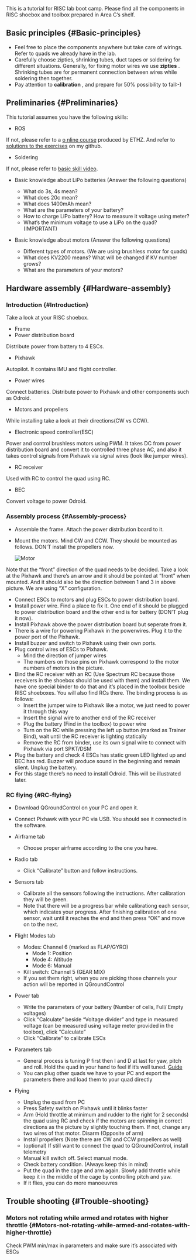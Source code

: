 This is a tutorial for RISC lab boot camp. Please find all the components in RISC shoebox and toolbox prepared in Area C’s shelf.

## Basic principles {#Basic-principles}

* Feel free to place the components anywhere but take care of wirings. Refer to quads we already have in the lab.
* Carefully choose zipties, shrinking tubes, duct tapes or soldering for different situations. Generally, for fixing motor wires we use 
  **zipties**
  . Shrinking tubes are for permanent connection between wires while soldering then together.
* Pay attention to 
  **calibration**
  , and prepare for 50% possibility to fail:-\)

## Preliminaries {#Preliminaries}

This tutorial assumes you have the following skills:

* ROS

If not, please refer to a  [ o nline course](http://www.rsl.ethz.ch/education-students/lectures/ros.html) produced by ETHZ. And refer to [solutions to the exercises](https://github.com/luym11/ros_practise) on my github. 

* Soldering

If not, please refer to [basic skill video](https://www.youtube.com/watch?v=BLfXXRfRIzY).

* Basic knowledge about LiPo batteries \(Answer the following questions\)

  * What do 3s, 4s mean?
  * What does 20c mean?
  * What does 1400mAh mean?
  * What are the parameters of your battery?
  * How to charge LiPo battery? How to measure it voltage using meter?
  * What’s the minimum voltage to use a LiPo on the quad? \(IMPORTANT\)

* Basic knowledge about motors \(Answer the following questions\)

  * Different types of motors. \(We are using brushless motor for quads\)
  * What does KV2200 means? What will be changed if KV number grows?
  * What are the parameters of your motors?

## Hardware assembly {#Hardware-assembly}

### Introduction {#Introduction}

Take a look at your RISC shoebox.

* Frame
* Power distribution board

Distribute power from battery to 4 ESCs.

* Pixhawk

Autopilot. It contains IMU and flight controller.

* Power wires

Connect batteries. Distribute power to Pixhawk and other components such as Odroid.

* Motors and propellers

While installing take a look at their directions\(CW vs CCW\).

* Electronic speed controller\(ESC\)

Power and control brushless motors using PWM. It takes DC from power distribution board and convert it to controlled three phase AC, and also it takes control signals from Pixhawk via signal wires \(look like jumper wires\).

* RC receiver

Used with RC to control the quad using RC.

* BEC

Convert voltage to power Odroid.

### Assembly process {#Assembly-process}

* Assemble the frame. Attach the power distribution board to it.
* Mount the motors. Mind CW and CCW. They should be mounted as follows. DON’T install the propellers now.
 
  ![](https://luym11.github.io/images/quad_1.jpg "Motor")

Note that the “front” direction of the quad needs to be decided. Take a look at the Pixhawk and there’s an arrow and it should be pointed at “front” when mounted. And it should also be the direction between 1 and 3 in above picture. We are using “X” configuration.

* Connect ESCs to motors and plug ESCs to power distribution board.
* Install power wire. Find a place to fix it. One end of it should be plugged to power distribution board and the other end is for battery \(DON’T plug it now\).
* Install Pixhawk above the power distribution board but seperate from it.
* There is a wire for powering Pixhawk in the powerwires. Plug it to the power port of the Pixhawk.
* Install buzzer and switch to Pixhawk using their own ports.
* Plug control wires of ESCs to Pixhawk.
  * Mind the direction of jumper wires
  * The numbers on those pins on Pixhawk correspond to the motor numbers of motors in the picture.
* Bind the RC receiver with an RC \(Use Spectrum RC because those receivers in the shoebox should be used with them\) and install them. We have one special binder to do that and it’s placed in the toolbox beside RISC shoeboxes. You will also find RCs there. The binding process is as follows:
  * Insert the jumper wire to Pixhawk like a motor, we just need to power it through this way
  * Insert the signal wire to another end of the RC receiver
  * Plug the battery \(Find in the toolbox\) to power wire
  * Turn on the RC while pressing the left up button \(marked as Trainer Bind\), wait until the RC receiver is lighting statically
  * Remove the RC from binder, use its own signal wire to connect with Pixhawk via port SPKT/DSM
* Plug the battery and check 4 ESCs has static green LED lighted up and BEC has red. Buzzer will produce sound in the beginning and remain slient. Unplug the battery.
* For this stage there’s no need to install Odroid. This will be illustrated later.

### RC flying {#RC-flying}

* Download QGroundControl on your PC and open it.
* Connect Pixhawk with your PC via USB. You should see it connected in the software.
* Airframe tab
  * Choose proper airframe according to the one you have.
* Radio tab
  * Click “Calibrate” button and follow instructions.
* Sensors tab
  * Calibrate all the sensors following the instructions. After calibration they will be green.
  * Note that there will be a progress bar while calibrationg each sensor, which indicates your progress. After finishing calibration of one sensor, wait until it reaches the end and then press “OK” and move on to the next.
* Flight Modes tab
  * Modes: Channel 6 \(marked as FLAP/GYRO\)
    * Mode 1: Position
    * Mode 4: Altitude
    * Mode 6: Manual
  * Kill switch: Channel 5 \(GEAR MIX\)
  * If you set them right, when you are picking those channels your action will be reported in QGroundControl
* Power tab
  * Write the parameters of your battery \(Number of cells, Full/ Empty voltages\)
  * Click “Calculate” beside “Voltage divider” and type in measured voltage \(can be measured using voltage meter provided in the toolbox\), click “Calculate”
  * Click “Calibrate” to calibrate ESCs
* Parameters tab

  * General process is tuning P first then I and D at last for yaw, pitch and roll. Hold the quad in your hand to feel if it’s well tuned. 
    [Guide](https://docs.px4.io/en/advanced_config/pid_tuning_guide_multicopter.html)
  * You can plug other quads we have to your PC and export the parameters there and load them to your quad directly

* Flying

  * Unplug the quad from PC
  * Press Safety switch on Pixhawk until it blinks faster
  * Arm \(Hold throttle at minimum and rudder to the right for 2 seconds\) the quad using RC and check if the motors are spinning in correct directions as the picture by slightly touching them. If not, change any two wires of that motor. Disarm \(Opposite of arm\)
  * Install propellers \(Note there are CW and CCW propellers as well\)
  * \(optional\) If still want to connect the quad to QGroundControl, install telemetry
  * Manual kill switch off. Select manual mode.
  * Check battery condition. \(Always keep this in mind\)
  * Put the quad in the cage and arm again. Slowly add throttle while keep it in the middle of the cage by controlling pitch and yaw.
  * If it flies, you can do more manoeuvres

## Trouble shooting {#Trouble-shooting}

### Motors not rotating while armed and rotates with higher throttle {#Motors-not-rotating-while-armed-and-rotates-with-higher-throttle}

Check PWM min/max in parameters and make sure it’s associated with ESCs

